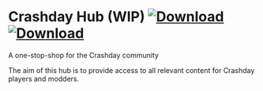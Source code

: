 # Crashday Hub (WIP) [![Download](https://img.shields.io/badge/Display-legacy-blue)](https://micaloveskpop.github.io/crashdayhub/) [![Download](https://img.shields.io/badge/Display-BETA-orange)](https://micaloveskpop.github.io/crashdayhub/beta2.1/)

A one-stop-shop for the Crashday community

The aim of this hub is to provide access to all relevant content for Crashday players and modders.
